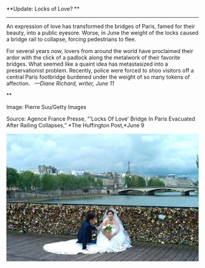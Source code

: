 **Update: Locks of Love? **

****

An expression of love has transformed the bridges of Paris, famed for their beauty, into a public eyesore. Worse, in June the weight of the locks caused a bridge rail to collapse, forcing pedestrians to flee.

For several years now, lovers from around the world have proclaimed their ardor with the click of a padlock along the metalwork of their favorite bridges. What seemed like a quaint idea has metastasized into a preservationist problem. Recently, police were forced to shoo visitors off a central Paris footbridge burdened under the weight of so many tokens of affection.   *—Diane Richard, writer, June 11*

**

Image: Pierre Suu/Getty Images

Source: Agence France Presse, “'Locks Of Love' Bridge In Paris Evacuated After Railing Collapses,” *The Huffington Post,*June 9

![](../images/14-06-11_61.36.15_Bridge2EDIT-1.jpeg)
